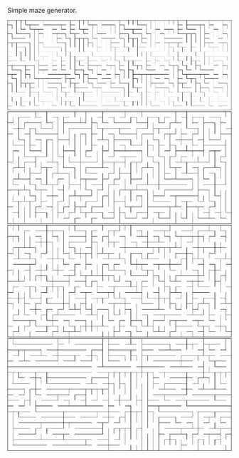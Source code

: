 Simple maze generator.

![bintest](bintest.png)
![dfstest](dfstest.png)
![rantest](rantest.png)
![rectest](rectest.png)
